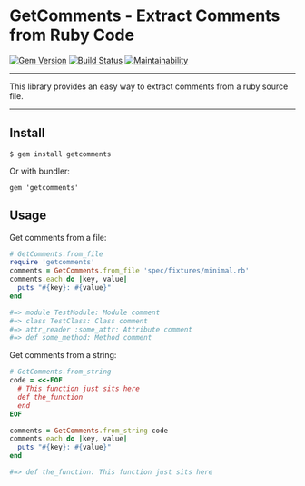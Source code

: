 GetComments - Extract Comments from Ruby Code
==================================================

[![Gem Version](https://badge.fury.io/rb/getcomments.svg)](https://badge.fury.io/rb/getcomments)
[![Build Status](https://travis-ci.com/DannyBen/getcomments.svg?branch=master)](https://travis-ci.com/DannyBen/getcomments)
[![Maintainability](https://api.codeclimate.com/v1/badges/bcf41ae9f2c8ebd59f4d/maintainability)](https://codeclimate.com/github/DannyBen/getcomments/maintainability)

---

This library provides an easy way to extract comments from a ruby source file.

---


Install
--------------------------------------------------

```
$ gem install getcomments
```

Or with bundler:

```
gem 'getcomments'
```


Usage
--------------------------------------------------

Get comments from a file:

```ruby
# GetComments.from_file
require 'getcomments'
comments = GetComments.from_file 'spec/fixtures/minimal.rb'
comments.each do |key, value|
  puts "#{key}: #{value}"
end

#=> module TestModule: Module comment
#=> class TestClass: Class comment
#=> attr_reader :some_attr: Attribute comment
#=> def some_method: Method comment
```

Get comments from a string:

```ruby
# GetComments.from_string
code = <<-EOF
  # This function just sits here
  def the_function
  end
EOF

comments = GetComments.from_string code
comments.each do |key, value|
  puts "#{key}: #{value}"
end

#=> def the_function: This function just sits here
```